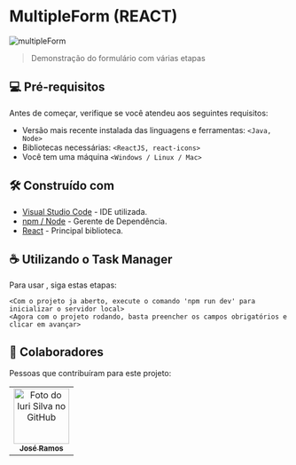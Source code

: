 # MultipleForm (REACT)

![multipleForm](https://user-images.githubusercontent.com/77749469/221880136-261be36f-837e-4547-a258-60ddd4809624.gif)


> Demonstração do formulário com várias etapas

## 💻 Pré-requisitos

Antes de começar, verifique se você atendeu aos seguintes requisitos:

* Versão mais recente instalada das linguagens e ferramentas: `<Java, Node>`
* Bibliotecas necessárias: `<ReactJS, react-icons>`
* Você tem uma máquina `<Windows / Linux / Mac>`

## 🛠️ Construído com


* [Visual Studio Code](https://code.visualstudio.com/) - IDE utilizada.
* [npm / Node](https://nodejs.org) - Gerente de Dependência.
* [React](https://pt-br.reactjs.org/) - Principal biblioteca.

## ☕ Utilizando o Task Manager

Para usar <Task manager>, siga estas etapas:

```
<Com o projeto ja aberto, execute o comando 'npm run dev' para inicializar o servidor local>
<Agora com o projeto rodando, basta preencher os campos obrigatórios e clicar em avançar>
```

## 🤝 Colaboradores

Pessoas que contribuíram para este projeto:

<table>
  <tr>
    <td align="center">
      <a href="#">
        <img src="https://avatars.githubusercontent.com/u/77749469?v=4" width="100px;" alt="Foto do Iuri Silva no GitHub"/><br>
        <sub>
          <b>José Ramos</b>
        </sub>
      </a>
    </td>
  </tr>
</table>
